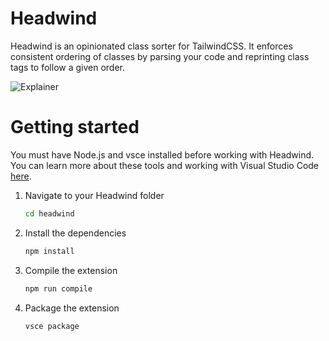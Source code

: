 # Headwind

Headwind is an opinionated class sorter for TailwindCSS. It enforces consistent ordering of classes by parsing your code and reprinting class tags to follow a given order.

<img src="https://raw.githubusercontent.com/heybourn/headwind/master/img/explainer.gif" alt="Explainer">

# Getting started

You must have Node.js and vsce installed before working with Headwind. You can learn more about these tools and working with Visual Studio Code [here](https://code.visualstudio.com/api/working-with-extensions/publishing-extension).

1. Navigate to your Headwind folder

    ```sh
    cd headwind
    ```

2. Install the dependencies

    ```sh
    npm install
    ```

3. Compile the extension

    ```sh
    npm run compile
    ```

4. Package the extension

    ```sh
    vsce package
    ```